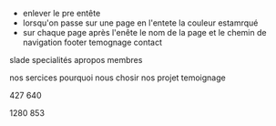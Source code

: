 


- enlever le pre entête 
- lorsqu'on passe sur une page en l'entete la couleur estamrqué 
- sur chaque page après l'enête le nom de la page et le chemin de navigation 
footer
temognage
contact 


slade 
specialités 
apropos
membres


nos sercices
pourquoi nous chosir 
nos projet
temoignage

427
640

1280
853